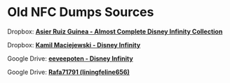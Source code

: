 # Old NFC Dumps Sources

Dropbox: **[Asier Ruiz Guinea - Almost Complete Disney Infinity Collection](https://www.dropbox.com/scl/fo/qws1ag5g0jfqqio0j3vfi/ADQ5-b2sRe3ZHT_yx4xYZRM?rlkey=q2oumrocwhgtfjqd323vzkthx)**

Dropbox: **[Kamil Maciejewski - Disney Infinity](https://www.dropbox.com/scl/fi/mipe1qxkucl73bewjq7bm/Disney-Infinity.zip?rlkey=kknmrezhggr21gikagx10uw35)**

Google Drive: **[eeveepoten - Disney Infinity](https://drive.google.com/drive/folders/1Wf_ZJ6aO5keX9gvVqb64QiimIjeuWDVr)**

Google Drive: **[Rafa71791 (liningfeline656)](https://drive.google.com/drive/folders/1FimkbHsJ8fm1aAXICejW-atpGt3XqZNX)**